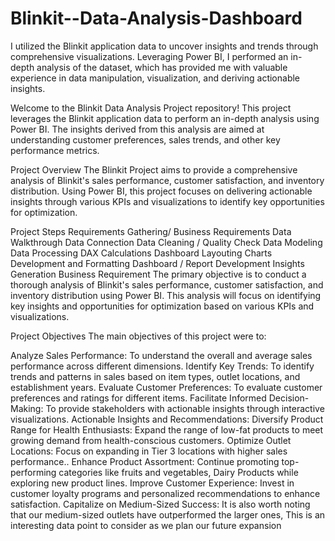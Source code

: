 # Blinkit--Data-Analysis-Dashboard
I utilized the Blinkit application data to uncover insights and trends through comprehensive visualizations. Leveraging Power BI, I performed an in-depth analysis of the dataset, which has provided me with valuable experience in data manipulation, visualization, and deriving actionable insights.

Welcome to the Blinkit Data Analysis Project repository! This project leverages the Blinkit application data to perform an in-depth analysis using Power BI. The insights derived from this analysis are aimed at understanding customer preferences, sales trends, and other key performance metrics.

Project Overview
The Blinkit Project aims to provide a comprehensive analysis of Blinkit's sales performance, customer satisfaction, and inventory distribution. Using Power BI, this project focuses on delivering actionable insights through various KPIs and visualizations to identify key opportunities for optimization.

Project Steps
Requirements Gathering/ Business Requirements
Data Walkthrough
Data Connection
Data Cleaning / Quality Check
Data Modeling
Data Processing
DAX Calculations
Dashboard Layouting
Charts Development and Formatting
Dashboard / Report Development
Insights Generation
Business Requirement
The primary objective is to conduct a thorough analysis of Blinkit's sales performance, customer satisfaction, and inventory distribution using Power BI. This analysis will focus on identifying key insights and opportunities for optimization based on various KPIs and visualizations.

Project Objectives
The main objectives of this project were to:

Analyze Sales Performance: To understand the overall and average sales performance across different dimensions.
Identify Key Trends: To identify trends and patterns in sales based on item types, outlet locations, and establishment years.
Evaluate Customer Preferences: To evaluate customer preferences and ratings for different items.
Facilitate Informed Decision-Making: To provide stakeholders with actionable insights through interactive visualizations.
Actionable Insights and Recommendations:
Diversify Product Range for Health Enthusiasts: Expand the range of low-fat products to meet growing demand from health-conscious customers.
Optimize Outlet Locations: Focus on expanding in Tier 3 locations with higher sales performance..
Enhance Product Assortment: Continue promoting top-performing categories like fruits and vegetables, Dairy Products while exploring new product lines.
Improve Customer Experience: Invest in customer loyalty programs and personalized recommendations to enhance satisfaction.
Capitalize on Medium-Sized Success: It is also worth noting that our medium-sized outlets have outperformed the larger ones, This is an interesting data point to consider as we plan our future expansion
